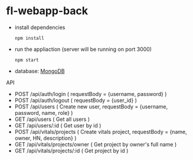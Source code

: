 # fl-webapp-back
- install dependencies
   ```
   npm install
   ```
- run the appliaction (server will be running on port 3000)
  ```
  npm start
  ```
- database: [MongoDB](https://docs.mongodb.com/manual/installation/)

API
- POST /api/auth/login ( requestBody = {username, password} )
- POST /api/auth/logout ( requestBody = {user_id} )
- POST /api/users ( Create new user, requestBody = {username, password, name, role} )
- GET /api/users ( Get all users )
- GET /api/users/:id ( Get user by id )
- POST /api/vitals/projects ( Create vitals project, requestBody = {name, owner, HN, description} )
- GET /api/vitals/projects/owner ( Get project by owner's full name )
- GET /api/vitals/projects/:id ( Get project by id )
  

